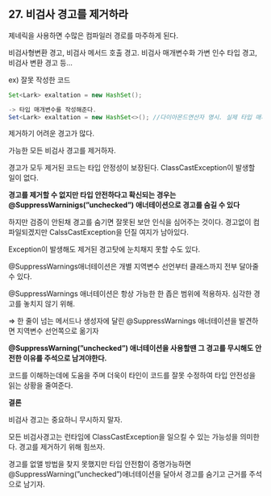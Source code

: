 ## 27. 비검사 경고를 제거하라

제네릭을 사용하면 수많은 컴파일러 경로를 마주하게 된다.

비검사형변환 경고,
비검사 메서드 호출 경고.
비검사 매개변수화 가변 인수 타입 경고,
비검사 변환 경고 등…

ex) 잘못 작성한 코드

```java
Set<Lark> exaltation = new HashSet();

-> 타입 매개변수를 작성해준다.
Set<Lark> exaltation = new HashSet<>(); //다이아몬드연산자 명시. 실제 타입 매개변수 타입 추론
```

제거하기 어려운 경고가 많다.

가능한 모든 비검사 경고를 제거하자.

경고가 모두 제거된 코드는 타입 안정성이 보장된다. ClassCastException이 발생할 일이 없다.

**경고를 제거할 수 없지만 타입 안전하다고 확신되는 경우는 @SuppressWarninigs(”unchecked”) 애너테이션으로 경고를 숨길 수 있다**

하지만 검증이 안된채 경고를 숨기면 잘못된 보안 인식을 심어주는 것이다. 경고없이 컴파일되겠지만 CalssCastException을 던질 여지가 남아있다.

Exception이 발생해도 제거된 경고탓에 눈치채지 못할 수도 있다.

@SuppressWarnings애너테이션은 개별 지역변수 선언부터 클래스까지 전부 달아줄 수 있다.

@SuppressWarnings 애너테이션은 항상 가능한 한 좁은 범위에 적용하자. 심각한 경고를 놓치지 않기 위해.

⇒ 한 줄이 넘는 메서드나 생성자에 달린 @SuppressWarnings 애너테이션을 발견하면 지역변수 선언쪽으로 옮기자

**@SuppressWarning(”unchecked”) 애너테이션을 사용할땐 그 경고를 무시해도 안전한 이유를 주석으로 남겨야한다.**

코드를 이해하는데에 도움을 주며 더욱이 타인이 코드를 잘못 수정하여 타입 안전성을 읽는 상황을 줄여준다.

**결론**

비검사 경고는 중요하니 무시하지 말자.

모든 비검사경고는 런타임에 ClassCastException을 일으킬 수 있는 가능성을 의미한다. 경고를 제거하기 위해 힘쓰자.

경고를 없앨 방법을 찾지 못했지만 타입 안전함이 증명가능하면 @SuppressWarning(”unchecked”)애너테이션을 달아서 경고를 숨기고 근거를 주석으로 남기자.